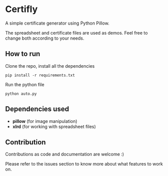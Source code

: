 # Certifly
A simple certificate generator using Python Pillow.

The spreadsheet and certificate files are used as demos. Feel free to change both according to your needs.

## How to run

Clone the repo, install all the dependencies
  
```
pip install -r requirements.txt
```
   
   
Run the python file
  
```
python auto.py
```
  
  
## Dependencies used
- **pillow** (for image manipulation)
- **xlrd** (for working with spreadsheet files)


## Contribution
Contributions as code and documentation are welcome :)  
  
Please refer to the issues section to know more about what features to work on.
